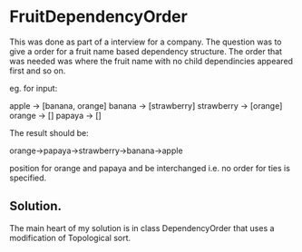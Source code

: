 # FruitDependencyOrder

This was done as part of a interview for a company. The question was to give a order for a fruit name based dependency structure. The order that was needed was where the fruit name with no child dependincies appeared first and so on.

eg. for input:

apple 		 -> [banana, orange]
banana		 -> [strawberry]
strawberry 	 -> [orange]
orange 		 -> []
papaya 		 -> []

The result should be:

orange->papaya->strawberry->banana->apple


position for orange and papaya and be interchanged i.e. no order for ties is specified.

## Solution.

The main heart of my solution is in class DependencyOrder that uses a modification of Topological sort. 
